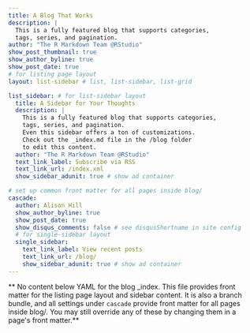 ```yaml
---
title: A Blog That Works
description: |
  This is a fully featured blog that supports categories, 
  tags, series, and pagination.
author: "The R Markdown Team @RStudio"
show_post_thumbnail: true
show_author_byline: true
show_post_date: true
# for listing page layout
layout: list-sidebar # list, list-sidebar, list-grid

list_sidebar: # for list-sidebar layout
  title: A Sidebar for Your Thoughts
  description: |
    This is a fully featured blog that supports categories,
    tags, series, and pagination. 
    Even this sidebar offers a ton of customizations.
    Check out the _index.md file in the /blog folder 
    to edit this content.
  author: "The R Markdown Team @RStudio"
  text_link_label: Subscribe via RSS
  text_link_url: /index.xml
  show_sidebar_adunit: true # show ad container

# set up common front matter for all pages inside blog/
cascade:  
  author: Alison Hill
  show_author_byline: true
  show_post_date: true
  show_disqus_comments: false # see disqusShortname in site config
  # for single-sidebar layout
  single_sidebar:
    text_link_label: View recent posts
    text_link_url: /blog/
    show_sidebar_adunit: true # show ad container
---
```


** No content below YAML for the blog _index. This file provides front matter for the listing page layout and sidebar content. It is also a branch bundle, and all settings under `cascade` provide front matter for all pages inside blog/. You may still override any of these by changing them in a page's front matter.**
